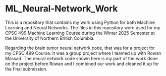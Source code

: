 # ML_Neural-Network_Work
This is a repository that contains my work using Python for both Machine Learning and Neural Networks. The files in this repository were used for my CPSC 499 Machine Learning Course during the Winter 2025 Semester at the University of Northern British Columbia.

Regarding the brain tumor neural network code, that was for a project for my CPSC 499 Course. It was a group project where I teamed up with Rowan Massad. The neural network code shown here is my part of the work done on the project before Rowan and I combined our work and cleaned it up for the final submission.
